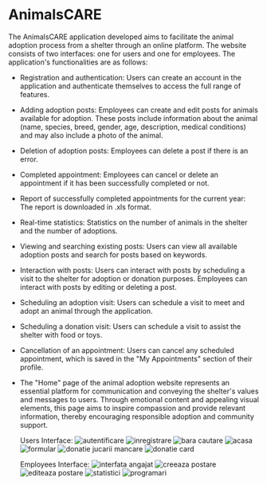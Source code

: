 # AnimalsCARE

The AnimalsCARE application developed aims to facilitate the animal adoption process from a shelter through an online platform. The website consists of two interfaces: one for users and one for employees. The application's functionalities are as follows:

- Registration and authentication: Users can create an account in the application and authenticate themselves to access the full range of features.

- Adding adoption posts: Employees can create and edit posts for animals available for adoption. These posts include information about the animal (name, species, breed, gender, age, description, medical conditions) and may also include a photo of the animal.

- Deletion of adoption posts: Employees can delete a post if there is an error.

- Completed appointment: Employees can cancel or delete an appointment if it has been successfully completed or not.

- Report of successfully completed appointments for the current year: The report is downloaded in .xls format.

- Real-time statistics: Statistics on the number of animals in the shelter and the number of adoptions.

- Viewing and searching existing posts: Users can view all available adoption posts and search for posts based on keywords.

- Interaction with posts: Users can interact with posts by scheduling a visit to the shelter for adoption or donation purposes. Employees can interact with posts by editing or deleting a post.

- Scheduling an adoption visit: Users can schedule a visit to meet and adopt an animal through the application.

- Scheduling a donation visit: Users can schedule a visit to assist the shelter with food or toys.

- Cancellation of an appointment: Users can cancel any scheduled appointment, which is saved in the "My Appointments" section of their profile.

- The "Home" page of the animal adoption website represents an essential platform for communication and conveying the shelter's values and messages to users. Through emotional content and appealing visual elements, this page aims to inspire compassion and provide relevant information, thereby encouraging responsible adoption and community support.

  Users Interface:
![autentificare](https://github.com/roxyenescu/Final-Bachelor-Project/assets/115460507/22c127ce-f598-4621-a570-3e6838065718)
![inregistrare](https://github.com/roxyenescu/Final-Bachelor-Project/assets/115460507/d3fb88f4-6655-4f9f-b7e7-33689892d756)
![bara cautare](https://github.com/roxyenescu/Final-Bachelor-Project/assets/115460507/331923e4-fae8-450c-a2c9-fab1099a7110)
![acasa](https://github.com/roxyenescu/Final-Bachelor-Project/assets/115460507/551278a2-eed5-412e-be8e-a2717ae04305)
![formular](https://github.com/roxyenescu/Final-Bachelor-Project/assets/115460507/e840753d-65c3-4f86-9a4c-443829f0db61)
![donatie jucarii mancare](https://github.com/roxyenescu/Final-Bachelor-Project/assets/115460507/6bcbbf3e-ae55-4e26-ae21-dbce0bee21b8)
![donatie card](https://github.com/roxyenescu/Final-Bachelor-Project/assets/115460507/3e7db594-7e9c-4d7f-b435-a45b3341e41e)

  Employees Interface:
![interfata angajat](https://github.com/roxyenescu/Final-Bachelor-Project/assets/115460507/2f55ed0e-9273-46d3-99a3-f2d10881fa34)
![creeaza postare](https://github.com/roxyenescu/Final-Bachelor-Project/assets/115460507/9a4eef97-a9a0-41b0-a954-006d0c56f0c1)
![editeaza postare](https://github.com/roxyenescu/Final-Bachelor-Project/assets/115460507/e9561dfa-5fcf-4cc5-9c82-02c7bd6d6da7)
![statistici](https://github.com/roxyenescu/Final-Bachelor-Project/assets/115460507/766da833-b14e-40e3-b760-411a3711be91)
![programari](https://github.com/roxyenescu/Final-Bachelor-Project/assets/115460507/8aaa2dc0-5899-4390-96f4-6ed67cf8f437)













